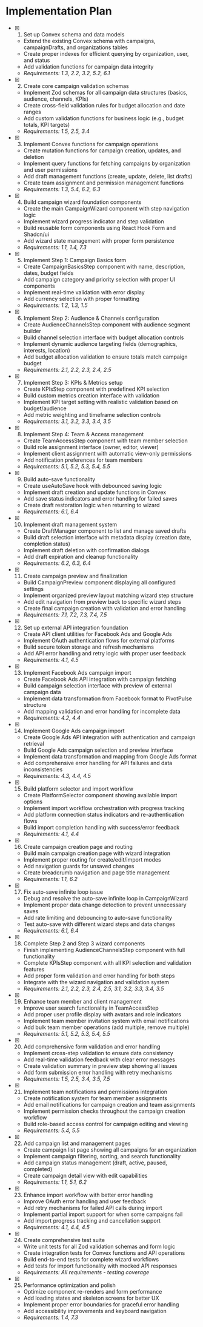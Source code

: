 # Implementation Plan

- [x] 1. Set up Convex schema and data models
  - Extend the existing Convex schema with campaigns, campaignDrafts, and organizations tables
  - Create proper indexes for efficient querying by organization, user, and status
  - Add validation functions for campaign data integrity
  - _Requirements: 1.3, 2.2, 3.2, 5.2, 6.1_

- [x] 2. Create core campaign validation schemas
  - Implement Zod schemas for all campaign data structures (basics, audience, channels, KPIs)
  - Create cross-field validation rules for budget allocation and date ranges
  - Add custom validation functions for business logic (e.g., budget totals, KPI targets)
  - _Requirements: 1.5, 2.5, 3.4_

- [x] 3. Implement Convex functions for campaign operations
  - Create mutation functions for campaign creation, updates, and deletion
  - Implement query functions for fetching campaigns by organization and user permissions
  - Add draft management functions (create, update, delete, list drafts)
  - Create team assignment and permission management functions
  - _Requirements: 1.3, 5.4, 6.2, 6.3_

- [x] 4. Build campaign wizard foundation components
  - Create the main CampaignWizard component with step navigation logic
  - Implement wizard progress indicator and step validation
  - Build reusable form components using React Hook Form and Shadcn/ui
  - Add wizard state management with proper form persistence
  - _Requirements: 1.1, 1.4, 7.3_

- [x] 5. Implement Step 1: Campaign Basics form
  - Create CampaignBasicsStep component with name, description, dates, budget fields
  - Add campaign category and priority selection with proper UI components
  - Implement real-time validation with error display
  - Add currency selection with proper formatting
  - _Requirements: 1.2, 1.3, 1.5_

- [x] 6. Implement Step 2: Audience & Channels configuration
  - Create AudienceChannelsStep component with audience segment builder
  - Build channel selection interface with budget allocation controls
  - Implement dynamic audience targeting fields (demographics, interests, location)
  - Add budget allocation validation to ensure totals match campaign budget
  - _Requirements: 2.1, 2.2, 2.3, 2.4, 2.5_

- [x] 7. Implement Step 3: KPIs & Metrics setup
  - Create KPIsStep component with predefined KPI selection
  - Build custom metrics creation interface with validation
  - Implement KPI target setting with realistic validation based on budget/audience
  - Add metric weighting and timeframe selection controls
  - _Requirements: 3.1, 3.2, 3.3, 3.4, 3.5_

- [x] 8. Implement Step 4: Team & Access management
  - Create TeamAccessStep component with team member selection
  - Build role assignment interface (owner, editor, viewer)
  - Implement client assignment with automatic view-only permissions
  - Add notification preferences for team members
  - _Requirements: 5.1, 5.2, 5.3, 5.4, 5.5_

- [x] 9. Build auto-save functionality
  - Create useAutoSave hook with debounced saving logic
  - Implement draft creation and update functions in Convex
  - Add save status indicators and error handling for failed saves
  - Create draft restoration logic when returning to wizard
  - _Requirements: 6.1, 6.4_

- [x] 10. Implement draft management system
  - Create DraftManager component to list and manage saved drafts
  - Build draft selection interface with metadata display (creation date, completion status)
  - Implement draft deletion with confirmation dialogs
  - Add draft expiration and cleanup functionality
  - _Requirements: 6.2, 6.3, 6.4_

- [x] 11. Create campaign preview and finalization
  - Build CampaignPreview component displaying all configured settings
  - Implement organized preview layout matching wizard step structure
  - Add edit navigation from preview back to specific wizard steps
  - Create final campaign creation with validation and error handling
  - _Requirements: 7.1, 7.2, 7.3, 7.4, 7.5_

- [x] 12. Set up external API integration foundation
  - Create API client utilities for Facebook Ads and Google Ads
  - Implement OAuth authentication flows for external platforms
  - Build secure token storage and refresh mechanisms
  - Add API error handling and retry logic with proper user feedback
  - _Requirements: 4.1, 4.5_

- [x] 13. Implement Facebook Ads campaign import
  - Create Facebook Ads API integration with campaign fetching
  - Build campaign selection interface with preview of external campaign data
  - Implement data transformation from Facebook format to PivotPulse structure
  - Add mapping validation and error handling for incomplete data
  - _Requirements: 4.2, 4.4_

- [x] 14. Implement Google Ads campaign import
  - Create Google Ads API integration with authentication and campaign retrieval
  - Build Google Ads campaign selection and preview interface
  - Implement data transformation and mapping from Google Ads format
  - Add comprehensive error handling for API failures and data inconsistencies
  - _Requirements: 4.3, 4.4, 4.5_

- [x] 15. Build platform selector and import workflow
  - Create PlatformSelector component showing available import options
  - Implement import workflow orchestration with progress tracking
  - Add platform connection status indicators and re-authentication flows
  - Build import completion handling with success/error feedback
  - _Requirements: 4.1, 4.4_

- [x] 16. Create campaign creation page and routing
  - Build main campaign creation page with wizard integration
  - Implement proper routing for create/edit/import modes
  - Add navigation guards for unsaved changes
  - Create breadcrumb navigation and page title management
  - _Requirements: 1.1, 6.2_

- [x] 17. Fix auto-save infinite loop issue
  - Debug and resolve the auto-save infinite loop in CampaignWizard
  - Implement proper data change detection to prevent unnecessary saves
  - Add rate limiting and debouncing to auto-save functionality
  - Test auto-save with different wizard steps and data changes
  - _Requirements: 6.1, 6.4_

- [x] 18. Complete Step 2 and Step 3 wizard components
  - Finish implementing AudienceChannelsStep component with full functionality
  - Complete KPIsStep component with all KPI selection and validation features
  - Add proper form validation and error handling for both steps
  - Integrate with the wizard navigation and validation system
  - _Requirements: 2.1, 2.2, 2.3, 2.4, 2.5, 3.1, 3.2, 3.3, 3.4, 3.5_

- [x] 19. Enhance team member and client management
  - Improve user search functionality in TeamAccessStep
  - Add proper user profile display with avatars and role indicators
  - Implement team member invitation system with email notifications
  - Add bulk team member operations (add multiple, remove multiple)
  - _Requirements: 5.1, 5.2, 5.3, 5.4, 5.5_

- [x] 20. Add comprehensive form validation and error handling
  - Implement cross-step validation to ensure data consistency
  - Add real-time validation feedback with clear error messages
  - Create validation summary in preview step showing all issues
  - Add form submission error handling with retry mechanisms
  - _Requirements: 1.5, 2.5, 3.4, 3.5, 7.5_

- [x] 21. Implement team notifications and permissions integration
  - Create notification system for team member assignments
  - Add email notifications for campaign creation and team assignments
  - Implement permission checks throughout the campaign creation workflow
  - Build role-based access control for campaign editing and viewing
  - _Requirements: 5.4, 5.5_

- [x] 22. Add campaign list and management pages
  - Create campaign list page showing all campaigns for an organization
  - Implement campaign filtering, sorting, and search functionality
  - Add campaign status management (draft, active, paused, completed)
  - Create campaign detail view with edit capabilities
  - _Requirements: 1.1, 5.1, 6.2_

- [x] 23. Enhance import workflow with better error handling
  - Improve OAuth error handling and user feedback
  - Add retry mechanisms for failed API calls during import
  - Implement partial import support for when some campaigns fail
  - Add import progress tracking and cancellation support
  - _Requirements: 4.1, 4.4, 4.5_

- [x] 24. Create comprehensive test suite
  - Write unit tests for all Zod validation schemas and form logic
  - Create integration tests for Convex functions and API operations
  - Build end-to-end tests for complete wizard workflows
  - Add tests for import functionality with mocked API responses
  - _Requirements: All requirements - testing coverage_

- [x] 25. Performance optimization and polish
  - Optimize component re-renders and form performance
  - Add loading states and skeleton screens for better UX
  - Implement proper error boundaries for graceful error handling
  - Add accessibility improvements and keyboard navigation
  - _Requirements: 1.4, 7.3_
